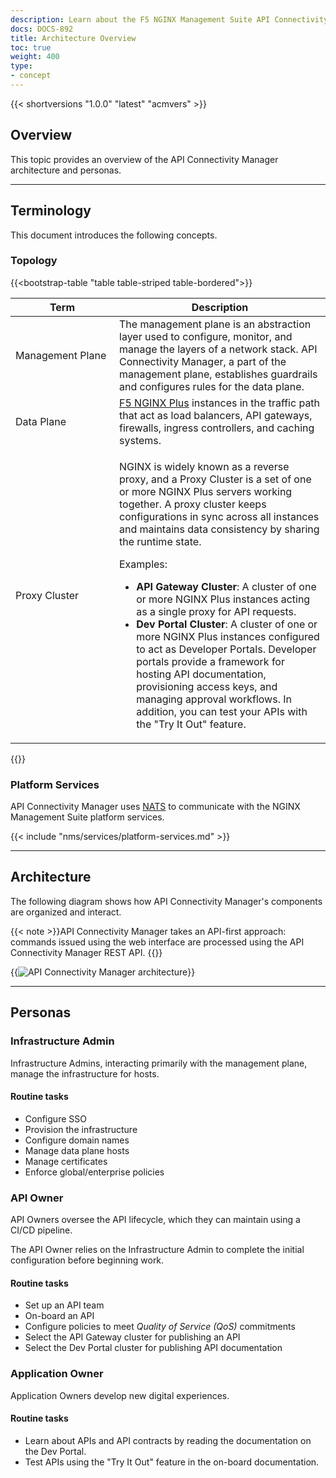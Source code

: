 ```yaml
---
description: Learn about the F5 NGINX Management Suite API Connectivity Manager architecture.
docs: DOCS-892
title: Architecture Overview
toc: true
weight: 400
type:
- concept
---
```



{{< shortversions "1.0.0" "latest" "acmvers" >}}

## Overview

This topic provides an overview of the API Connectivity Manager architecture and personas.

---

## Terminology

This document introduces the following concepts.

### Topology

{{<bootstrap-table "table table-striped table-bordered">}}

| <div style="width:150px">Term</div> | Description                                                                                                                                                                                                                                                                              |
|-------------------------------------|------------------------------------------------------------------------------------------------------------------------------------------------------------------------------------------------------------------------------------------------------------------------------------------|
| Management Plane                    | The management plane is an abstraction layer used to configure, monitor, and manage the layers of a network stack. API Connectivity Manager, a part of the management plane, establishes guardrails and configures rules for the data plane.                                             |
| Data Plane                          | [F5 NGINX Plus](https://www.f5.com/products/nginx/nginx-plus) instances in the traffic path that act as load balancers, API gateways, firewalls, ingress controllers, and caching systems.                                                            |
| Proxy Cluster                       | <p>NGINX is widely known as a reverse proxy, and a Proxy Cluster is a set of one or more NGINX Plus servers working together. A proxy cluster keeps configurations in sync across all instances and maintains data consistency by sharing the runtime state.</p><p>Examples:</p><ul><li>**API Gateway Cluster**: A cluster of one or more NGINX Plus instances acting as a single proxy for API requests.</li><li>**Dev Portal Cluster**: A cluster of one or more NGINX Plus instances configured to act as Developer Portals. Developer portals provide a framework for hosting API documentation, provisioning access keys, and managing approval workflows. In addition, you can test your APIs with the "Try It Out" feature.</li></ul>                                |

{{</bootstrap-table>}}

### Platform Services

API Connectivity Manager uses [NATS](https://nats.io) to communicate with the NGINX Management Suite platform services.

{{< include "nms/services/platform-services.md" >}}

---

## Architecture

The following diagram shows how API Connectivity Manager's components are organized and interact.

{{< note >}}API Connectivity Manager takes an API-first approach: commands issued using the web interface are processed using the API Connectivity Manager REST API.
{{</note>}}

{{<img src="/acm/about/acm-architecture-diagram.png" alt="API Connectivity Manager architecture" >}}

---

## Personas

### Infrastructure Admin

Infrastructure Admins, interacting primarily with the management plane, manage the infrastructure for hosts.

#### Routine tasks

- Configure SSO
- Provision the infrastructure
- Configure domain names
- Manage data plane hosts
- Manage certificates
- Enforce global/enterprise policies

### API Owner

API Owners oversee the API lifecycle, which they can maintain using a CI/CD pipeline.

The API Owner relies on the Infrastructure Admin to complete the initial configuration before beginning work.

#### Routine tasks

- Set up an API team
- On-board an API
- Configure policies to meet *Quality of Service (QoS)* commitments
- Select the API Gateway cluster for publishing an API
- Select the Dev Portal cluster for publishing API documentation

### Application Owner

Application Owners develop new digital experiences.

#### Routine tasks

- Learn about APIs and API contracts by reading the documentation on the Dev Portal.
- Test APIs using the "Try It Out" feature in the on-board documentation.
